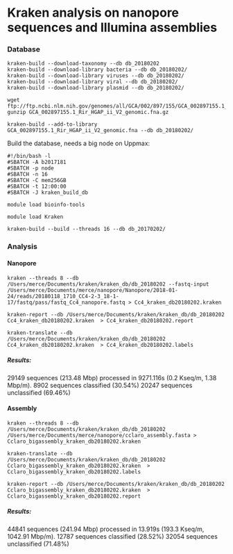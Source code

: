 # Kraken analysis on nanopore sequences and Illumina assemblies

### Database
```
kraken-build --download-taxonomy --db db_20180202
kraken-build --download-library bacteria --db db_20180202/
kraken-build --download-library viruses --db db_20180202/
kraken-build --download-library viral --db db_20180202/
kraken-build --download-library plasmid --db db_20180202/

wget ftp://ftp.ncbi.nlm.nih.gov/genomes/all/GCA/002/897/155/GCA_002897155.1_Rir_HGAP_ii_V2/GCA_002897155.1_Rir_HGAP_ii_V2_genomic.fna.gz
gunzip GCA_002897155.1_Rir_HGAP_ii_V2_genomic.fna.gz

kraken-build --add-to-library GCA_002897155.1_Rir_HGAP_ii_V2_genomic.fna --db db_20180202/
```

Build the database, needs a big node on Uppmax:
```
#!/bin/bash -l
#SBATCH -A b2017181
#SBATCH -p node 
#SBATCH -n 16
#SBATCH -C mem256GB
#SBATCH -t 12:00:00
#SBATCH -J kraken_build_db

module load bioinfo-tools

module load Kraken

kraken-build --build --threads 16 --db db_20170202/
```

### Analysis

#### Nanopore
```
kraken --threads 8 --db /Users/merce/Documents/kraken/kraken_db/db_20180202 --fastq-input /Users/merce/Documents/merce/nanopore/Nanopore/2018-01-24/reads/20180118_1710_CC4-2-3_18-1-17/fastq/pass/fastq_Cc4_nanopore.fastq > Cc4_kraken_db20180202.kraken

kraken-report --db /Users/merce/Documents/kraken/kraken_db/db_20180202 Cc4_kraken_db20180202.kraken  > Cc4_kraken_db20180202.report

kraken-translate --db /Users/merce/Documents/kraken/kraken_db/db_20180202 Cc4_kraken_db20180202.kraken  > Cc4_kraken_db20180202.labels
```

##### Results:
29149 sequences (213.48 Mbp) processed in 9271.116s (0.2 Kseq/m, 1.38 Mbp/m).
  8902 sequences classified (30.54%)
  20247 sequences unclassified (69.46%)



#### Assembly
```
kraken --threads 8 --db /Users/merce/Documents/kraken/kraken_db/db_20180202 /Users/merce/Documents/merce/nanopore/cclaro_assembly.fasta > Cclaro_bigassembly_kraken_db20180202.kraken

kraken-translate --db /Users/merce/Documents/kraken/kraken_db/db_20180202 Cclaro_bigassembly_kraken_db20180202.kraken  > Cclaro_bigassembly_kraken_db20180202.labels

kraken-report --db /Users/merce/Documents/kraken/kraken_db/db_20180202 Cclaro_bigassembly_kraken_db20180202.kraken  > Cclaro_bigassembly_kraken_db20180202.report
```


##### Results:
44841 sequences (241.94 Mbp) processed in 13.919s (193.3 Kseq/m, 1042.91 Mbp/m).
  12787 sequences classified (28.52%)
  32054 sequences unclassified (71.48%)







